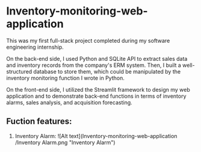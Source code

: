 # Inventory-monitoring-web-application

This was my first full-stack project completed during my software engineering internship. 

On the back-end side, I used Python and SQLite API to extract sales data and inventory records from the company's ERM system. Then, I built a well-structured database to store them, which could be manipulated by the inventory monitoring function I wrote in Python.

On the front-end side, I utilized the Streamlit framework to design my web application and to demonstrate back-end functions in terms of inventory alarms, sales analysis, and acquisition forecasting.

## Fuction features:
1. Inventory Alarm:
![Alt text](Inventory-monitoring-web-application
/Inventory Alarm.png "Inventory Alarm")

